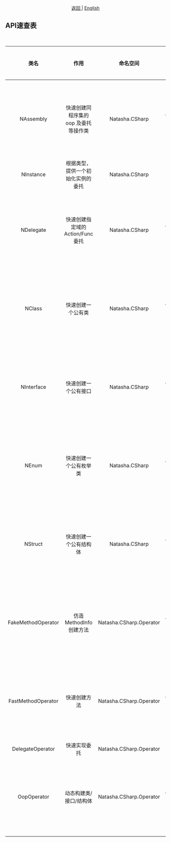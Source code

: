 <p align="center">
 <a href="https://natasha.dotnetcore.xyz/"> 返回 </a> |  <a href="https://natasha.dotnetcore.xyz/en/api/index.html"> English </a>
</p>  


## API速查表  

<br/>  

| 类名 | 作用 | 命名空间 | 操作类型 |
|:---:|:---:|:---:|:---:|
| NAssembly | 快速创建同程序集的 oop 及委托等操作类 | Natasha.CSharp | 静态初始化,动态实例化 | 
| NInstance | 根据类型，提供一个初始化实例的委托 | Natasha.CSharp | 静态 | 
| NDelegate | 快速创建指定域的 Action/Func 委托 | Natasha.CSharp | 静态初始化,动态实例化 | 
| NClass | 快速创建一个公有类 | Natasha.CSharp | 静态初始化,动态实例化 | 
| NInterface | 快速创建一个公有接口 | Natasha.CSharp | 静态初始化,动态实例化 | 
| NEnum | 快速创建一个公有枚举类 | Natasha.CSharp | 静态初始化,动态实例化 | 
| NStruct | 快速创建一个公有结构体 | Natasha.CSharp | 静态初始化,动态实例化 | 
| FakeMethodOperator | 仿造MethodInfo创建方法 | Natasha.CSharp.Operator | 静态初始化,动态实例化 |
| FastMethodOperator | 快速创建方法 | Natasha.CSharp.Operator | 静态初始化,动态实例化 |
| DelegateOperator | 快速实现委托 | Natasha.CSharp.Operator | 静态 |
| OopOperator | 动态构建类/接口/结构体 | Natasha.CSharp.Operator | 静态初始化,动态实例化 |

